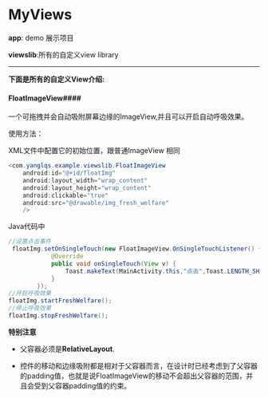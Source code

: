 # MyViews

**app**: demo 展示项目

**viewslib**:所有的自定义view library

----

**下面是所有的自定义View介绍:**

#### FloatImageView####

一个可拖拽并会自动吸附屏幕边缘的ImageView,并且可以开启自动呼吸效果。

使用方法：

XML文件中配置它的初始位置，跟普通ImageView 相同

```java
<com.yanglqs.example.viewslib.FloatImageView
    android:id="@+id/floatImg"
    android:layout_width="wrap_content"
    android:layout_height="wrap_content"
    android:clickable="true"
    android:src="@drawable/img_fresh_welfare"
    />
```

Java代码中

```java
//设置点击事件
 floatImg.setOnSingleTouch(new FloatImageView.OnSingleTouchListener() {
            @Override
            public void onSingleTouch(View v) {
                Toast.makeText(MainActivity.this,"点击",Toast.LENGTH_SHORT).show();
            }
        });
//开启呼吸效果
floatImg.startFreshWelfare();
//停止呼吸效果
floatImg.stopFreshWelfare();
```

**特别注意**

- 父容器必须是**RelativeLayout**.


- 控件的移动和边缘吸附都是相对于父容器而言，在设计时已经考虑到了父容器的padding值，也就是说FloatImageView的移动不会超出父容器的范围，并且会受到父容器padding值的约束。





